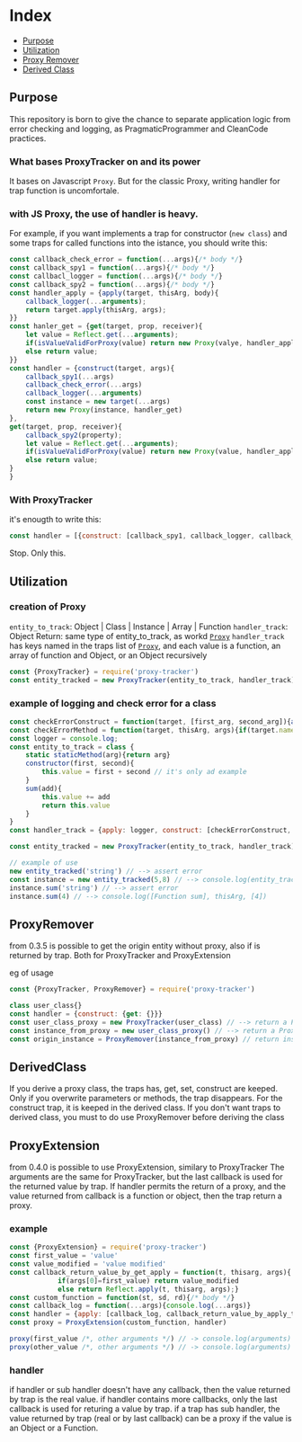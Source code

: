 # Index
- [Purpose](#purpose)
- [Utilization](#utilization)
- [Proxy Remover](#proxyremover)
- [Derived Class](#derivedclass)

## Purpose
This repository is born to give the chance to separate application logic from error checking and logging, as PragmaticProgrammer and CleanCode practices.

### What bases ProxyTracker on and its power
It bases on Javascript `Proxy`. But for the classic Proxy, writing handler for trap function is uncomfortale.

### with JS Proxy, the use of handler is heavy.
For example, if you want implements a trap for constructor (`new class`) and some traps for called functions into the istance, you should write this:
```js
const callback_check_error = function(...args){/* body */}
const callback_spy1 = function(...args){/* body */}
const callbacl_logger = function(...args){/* body */}
const callback_spy2 = function(...args){/* body */}
const handler_apply = {apply(target, thisArg, body){
    callback_logger(...arguments);
    return target.apply(thisArg, args);
}}
const hanler_get = {get(target, prop, receiver){
    let value = Reflect.get(...arguments);
    if(isValueValidForProxy(value) return new Proxy(valye, handler_apply)
    else return value;
}}
const handler = {construct(target, args){
    callback_spy1(...args)
    callback_check_error(...args)
    callback_logger(...arguments)
    const instance = new target(...args)
    return new Proxy(instance, handler_get)
},
get(target, prop, receiver){
    callback_spy2(property);
    let value = Reflect.get(...arguments);
    if(isValueValidForProxy(value) return new Proxy(value, handler_apply)
    else return value;
}
}
```
### With ProxyTracker
it's enougth to write this:
```js
const handler = [{construct: [callback_spy1, callback_logger, callback_check_error], get: callback_spy2},
```    
Stop. Only this.

## Utilization
### creation of Proxy
`entity_to_track`: Object | Class | Instance | Array | Function
`handler_track`: Object
Return: same type of entity_to_track, as workd [`Proxy`](https://developer.mozilla.org/en-US/docs/Web/JavaScript/Reference/Global_Objects/Proxy/Proxy)
`handler_track` has keys named in the traps list of [`Proxy`](https://developer.mozilla.org/en-US/docs/Web/JavaScript/Reference/Global_Objects/Proxy/Proxy), and each value is a function, an array of function and Object, or an Object recursively

```js
const {ProxyTracker} = require('proxy-tracker')
const entity_tracked = new ProxyTracker(entity_to_track, handler_track)
```

### example of logging and check error for a class
```js
const checkErrorConstruct = function(target, [first_arg, second_arg]){assert(typeof fist_arg === 'number' && typeof second_arg === 'number')}
const checkErrorMethod = function(target, thisArg, args){if(target.name === 'sum') assert(typeof args[0] === 'number')}
const logger = console.log;
const entity_to_track = class {
    static staticMethod(arg){return arg}
    constructor(first, second){
        this.value = first + second // it's only ad example
    }
    sum(add){
        this.value += add
        return this.value
    }
}
const handler_track = {apply: logger, construct: [checkErrorConstruct, logger, {get: {apply: [checkErrorMethod, logger]}}]}

const entity_tracked = new ProxyTracker(entity_to_track, handler_track)

// example of use
new entity_tracked('string') // --> assert error
const instance = new entity_tracked(5,8) // --> console.log(entity_tracked, [5,8])
instance.sum('string') // --> assert error
instance.sum(4) // --> console.log([Function sum], thisArg, [4])
```

## ProxyRemover
from 0.3.5 is possible to get the origin entity without proxy, also if is returned by trap. Both for ProxyTracker and ProxyExtension

eg of usage
```js
const {ProxyTracker, ProxyRemover} = require('proxy-tracker')

class user_class{}
const handler = {construct: {get: {}}}
const user_class_proxy = new ProxyTracker(user_class) // --> return a Proxy. util.types.isProxy(user_class_proxy) === true
const instance_from_proxy = new user_class_proxy() // --> return a Proxy because there is a trap construct with next get trap
const origin_instance = ProxyRemover(instance_from_proxy) // return instance without proxy. util.types.isProxy(origin_instance) === false
```

## DerivedClass
If you derive a proxy class, the traps has, get, set, construct are keeped.
Only if you overwrite parameters or methods, the trap disappears.
For the construct trap, it is keeped in the derived class.
If you don't want traps to derived class, you must to do use ProxyRemover before deriving the class

## ProxyExtension
from 0.4.0 is possible to use ProxyExtension, similary to ProxyTracker
The arguments are the same for ProxyTracker, but the last callback is used for the returned value by trap.
If handler permits the return of a proxy, and the value returned from callback is a function or object, then the trap return a proxy.

### example
```js
const {ProxyExtension} = require('proxy-tracker')
const first_value = 'value'
const value_modified = 'value modified'
const callback_return_value_by_get_apply = function(t, thisarg, args){
            if(args[0]=first_value) return value_modified
            else return Reflect.apply(t, thisarg, args);}
const custom_function = function(st, sd, rd){/* body */}
const callback_log = function(...args){console.log(...args)}
const handler = {apply: [callback_log, callback_return_value_by_apply_trap]}
const proxy = ProxyExtension(custom_function, handler)

proxy(first_value /*, other arguments */) // -> console.log(arguments) and the function return value_modified
proxy(other_value /*, other arguments */) // -> console.log(arguments) and the function return custom_function(other_value /*, other arguments */)
```

### handler
if handler or sub handler doesn't have any callback, then the value returned by trap is the real value.
if handler contains more callbacks, only the last callback is used for returing a value by trap.
if a trap has sub handler, the value returned by trap (real or by last callback) can be a proxy if the value is an Object or a Function.